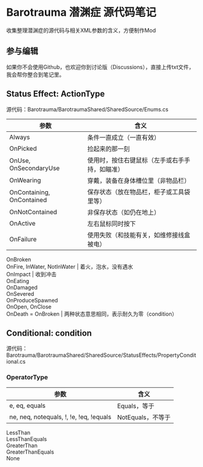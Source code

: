 # Barotrauma 潜渊症 源代码笔记
收集整理潜渊症的源代码与相关XML参数的含义，方便制作Mod

## 参与编辑
如果你不会使用Github，也欢迎你到讨论版（Discussions），直接上传txt文件，我会帮你整合到笔记里。  

## Status Effect: ActionType
源代码：Barotrauma/BarotraumaShared/SharedSource/Enums.cs  

参数|含义  
-|-  
Always | 条件一直成立（一直有效）  
OnPicked | 捡起来的那一刻  
OnUse, OnSecondaryUse | 使用时，按住右键鼠标（左手或右手手持，如瞄准）  
OnWearing | 穿戴，装备在身体槽位里（非物品栏）  
OnContaining, OnContained | 保存状态（放在物品栏，柜子或工具袋里等）  
OnNotContained | 非保存状态（如仍在地上）  
OnActive | 左右鼠标同时按下  
OnFailure | 使用失败（和技能有关，如维修接线盒被电）  
OnBroken  
OnFire, InWater, NotInWater | 着火，泡水，没有遇水  
OnImpact | 收到冲击  
OnEating  
OnDamaged  
OnSevered  
OnProduceSpawned  
OnOpen, OnClose  
OnDeath = OnBroken | 两种状态意思相同，表示耐久为零（condition）  

## Conditional: condition  
源代码：Barotrauma/BarotraumaShared/SharedSource/StatusEffects/PropertyConditional.cs  

### OperatorType
参数|含义  
-|-  
e, eq, equals | Equals，等于  
ne, neq, notequals, !, !e, !eq, !equals | NotEquals，不等于  
LessThan  
LessThanEquals  
GreaterThan  
GreaterThanEquals  
None
